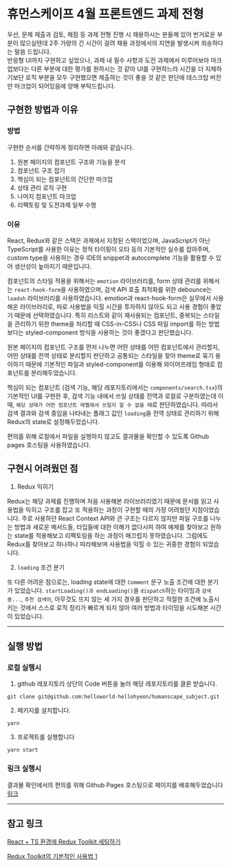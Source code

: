 # 휴먼스케이프 4월 프론트엔드 과제 전형

우선, 문제 제출과 검토, 채점 등 과제 전형 진행 시 채용하시는 분들께 있어 번거로운 부분이 많으실텐데 2주 가량의 긴 시간이 걸려 채용 과정에서의 지연을 발생시켜 죄송하다는 말씀 드립니다.  
반응형 UI까지 구현하고 싶었으나, 과제 내 필수 사항과 도전 과제에서 미루어보아 마크업보다는 다른 부분에 대한 평가를 원하시는 것 같아 UI를 구현하느라 시간을 더 지체하기보단 로직 부분을 모두 구현했으면 제출하는 것이 좋을 것 같은 판단에 데스크탑 버전만 마크업이 되어있음에 양해 부탁드립니다.

## 구현한 방법과 이유

### 방법

구현한 순서를 간략하게 정리하면 아래와 같습니다.

1. 원본 페이지의 컴포넌트 구조와 기능을 분석
2. 컴포넌트 구조 잡기
3. 핵심이 되는 컴포넌트의 간단한 마크업
4. 상태 관리 로직 구현
5. 나머지 컴포넌트 마크업
6. 리팩토링 및 도전과제 일부 수행

### 이유

React, Redux와 같은 스택은 과제에서 지정된 스택이었으며, JavaScript가 아닌 TypeScript를 사용한 이유는 정적 타이핑이 오타 등의 기본적인 실수를 잡아주며, custom type을 사용하는 경우 IDE의 snippet과 autocomplete 기능을 활용할 수 있어 생산성이 높아지기 때문입니다.

컴포넌트의 스타일 적용을 위해서는 `emotion` 라이브러리를, form 상태 관리를 위해서는 `react-hook-form`을 사용하였으며, 검색 API 호출 최적화를 위한 debounce는 `loadsh` 라이브러리를 사용하였습니다. emotion과 react-hook-form은 실무에서 사용해온 라이브러리로, 따로 사용법을 익힐 시간을 투자하지 않아도 되고 사용 경험이 좋았기 때문에 선택하였습니다. 특히 리스트와 같이 재사용되는 컴포넌트, 중복되는 스타일을 관리하기 위한 theme을 처리할 때 CSS-in-CSS나 CSS 파일 import를 하는 방법보다는 styled-component 방식을 사용하는 것이 좋겠다고 판단했습니다.

원본 페이지의 컴포넌트 구조를 먼저 나누면 어떤 상태를 어떤 컴포넌트에서 관리할지, 어떤 상태를 전역 상태로 분리할지 판단하고 공통되는 스타일을 찾아 theme로 묶기 용이하기 때문에 기본적인 파일과 styled-component를 이용해 와이어프레임 형태로 컴포넌트를 분리해두었습니다.

핵심이 되는 컴포넌트 (검색 기능, 해당 레포지토리에서는 `components/search.tsx`)의 기본적인 UI를 구현한 후, 검색 기능 내에서 쓰일 상태를 전역과 로컬로 구분하였는데 이때, `해당 상태가 어떤 컴포넌트 레벨에서 쓰일지 알 수 없을 때`로 판단하였습니다. 따라서 검색 결과와 검색 중임을 나타내는 플래그 값인 `loading`을 전역 상태로 관리하기 위해 Redux의 state로 설정해두었습니다.

편의를 위해 로컬에서 파일을 실행하지 않고도 결과물을 확인할 수 있도록 Github pages 호스팅을 사용하였습니다.

## 구현시 어려웠던 점

1. Redux 익히기

Redux는 해당 과제를 진행하며 처음 사용해본 라이브러리였기 때문에 문서를 읽고 사용법을 익히고 구조를 잡고 또 적용하는 과정이 구현할 때의 가장 어려웠던 지점이었습니다. 주로 사용하던 React Context API와 큰 구조는 다르지 않지만 파일 구조를 나누는 방법과 새로운 메서드들, 타입들에 대한 이해가 없다시피 하여 예제를 찾아보고 원하는 state를 적용해보고 리팩토링을 하는 과정이 매끄럽지 못하였습니다. 그럼에도 Redux를 찾아보고 하나하나 따라해보며 사용법을 익힐 수 있는 귀중한 경험이 되었습니다.

2. `loading` 조건 분기

또 다른 어려운 점으로는, loading state에 대한 `Comment` 문구 노출 조건에 대한 분기가 있었습니다. `startLoading()과 endLoading()`을 `dispatch`하는 타이밍과 `검색 중...`, `추천 검색어`, 아무것도 뜨지 않는 세 가지 경우를 판단하고 적절한 조건에 노출시키는 것에서 스스로 로직 정리가 빠르게 되지 않아 여러 방법과 타이밍을 시도해본 시간이 있었습니다.

---

## 실행 방법

### 로컬 실행시

1. github 레포지토리 상단의 Code 버튼을 눌러 해당 레포지토리를 클론 받습니다.

`git clone git@github.com:helloworld-hellohyeon/humanscape_subject.git`

2. 패키지를 설치합니다.

`yarn`

3. 프로젝트를 실행합니다

`yarn start`

### 링크 실행시

결과물 확인에서의 편의를 위해 Github Pages 호스팅으로 페이지를 배포해두었습니다
[링크](https://helloworld-hellohyeon.github.io/humanscape_subject/)

---

## 참고 링크

[React + TS 환경에 Redux Toolkit 세팅하기](https://velog.io/@johnyworld/React-TS-%ED%99%98%EA%B2%BD%EC%97%90-Redux-Toolkit-%EC%84%B8%ED%8C%85%ED%95%98%EA%B8%B0)

[Redux Toolkit의 기본적인 사용법 1](https://velog.io/@zerozoo-front/Redux-toolkit%EC%9D%98-%EA%B8%B0%EB%B3%B8%EC%A0%81%EC%9D%B8-%EC%82%AC%EC%9A%A9%EB%B2%95-1-)
